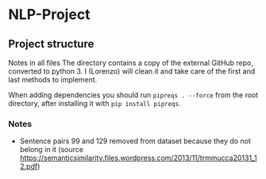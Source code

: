 # NLP-Project

## Project structure

Notes in all files
The directory contains a copy of the external GitHub repo, converted to python 3.
I (Lorenzo) will clean it and take care of the first and last methods to implement.

When adding dependencies you should run `pipreqs . --force` from the root directory, after installing it with `pip install pipreqs`.

### Notes

- Sentence pairs 99 and 129 removed from dataset because they do not belong in it (source https://semanticsimilarity.files.wordpress.com/2013/11/trmmucca20131_12.pdf)
